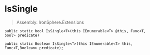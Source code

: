 ﻿

# IsSingle

> Assembly: IronSphere.Extensions



```
public static bool IsSingle<T>(this IEnumerable<T> @this, Func<T, bool> predicate)

public static Boolean IsSingle<T>(this IEnumerable<T> this, Func<T,Boolean> predicate);
```